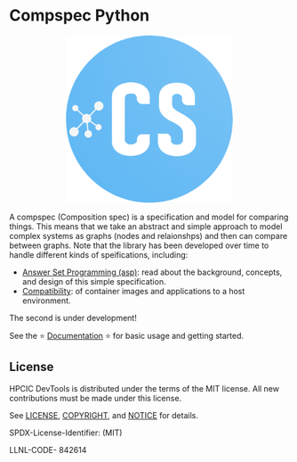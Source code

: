 # Compspec Python

<p align="center">
  <img height="300" src="https://raw.githubusercontent.com/compspec/spec/main/img/compspec-circle.png">
</p>

A compspec (Composition spec) is a specification and model for comparing things. This means
that we take an abstract and simple approach to model complex systems as graphs (nodes
and relaionshps) and then can compare between graphs. Note that the library has been developed over time
to handle different kinds of speifications, including:

 - [Answer Set Programming (asp)](https://github.com/compspec/spec/tree/main/abi): read about the background, concepts, and design of this simple specification.
 - [Compatibility](https://github.com/compspec/spec/tree/main/compatibility): of container images and applications to a host environment.

The second is under development!

See the ⭐️ [Documentation](https://compspec.github.io/compspec) ⭐️ for basic usage
and getting started.

## License

HPCIC DevTools is distributed under the terms of the MIT license.
All new contributions must be made under this license.

See [LICENSE](https://github.com/converged-computing/cloud-select/blob/main/LICENSE),
[COPYRIGHT](https://github.com/converged-computing/cloud-select/blob/main/COPYRIGHT), and
[NOTICE](https://github.com/converged-computing/cloud-select/blob/main/NOTICE) for details.

SPDX-License-Identifier: (MIT)

LLNL-CODE- 842614
